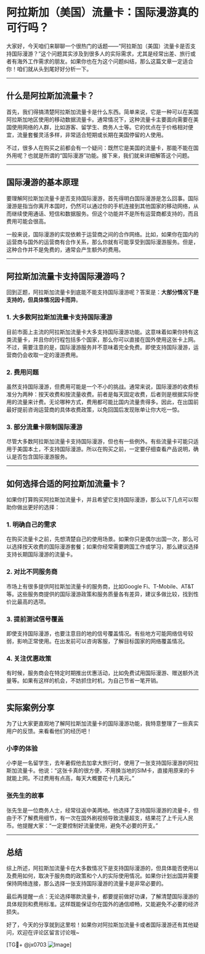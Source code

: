 # 阿拉斯加（美国）流量卡：国际漫游真的可行吗？

大家好，今天咱们来聊聊一个很热门的话题——“阿拉斯加（美国）流量卡是否支持国际漫游？”这个问题其实涉及到很多人的实际需求，尤其是经常出差、旅行或者有海外工作需求的朋友。如果你也在为这个问题纠结，那么这篇文章一定适合你！咱们就从头到尾好好分析一下。

---

## 什么是阿拉斯加流量卡？

首先，我们得搞清楚阿拉斯加流量卡是什么东西。简单来说，它是一种可以在美国阿拉斯加地区使用的移动数据流量卡。通常情况下，这种流量卡主要面向需要在美国使用网络的人群，比如游客、留学生、商务人士等。它的优点在于价格相对便宜，流量套餐灵活多样，非常适合短期或长期在美国停留的人使用。

不过，很多人在购买之前都会有一个疑问：既然它是美国的流量卡，那能不能在国外用呢？也就是所谓的“国际漫游”功能。接下来，我们就来详细解答这个问题。

---

## 国际漫游的基本原理

要理解阿拉斯加流量卡是否支持国际漫游，首先得明白国际漫游是怎么回事。国际漫游是指当你离开本国时，仍然可以通过你的手机连接到其他国家的移动网络，从而继续使用通话、短信和数据服务。但这个功能并不是所有运营商都支持的，而且费用可能会很高。

一般来说，国际漫游的实现依赖于运营商之间的合作网络。比如，如果你在国内的运营商与国外的运营商有合作关系，那么你就有可能享受到国际漫游服务。但是，这种合作并不是免费的，通常会产生额外的费用。

---

## 阿拉斯加流量卡支持国际漫游吗？

回到正题，阿拉斯加流量卡到底能不能支持国际漫游呢？答案是：**大部分情况下是支持的，但具体情况因卡而异**。

### 1. **大多数阿拉斯加流量卡支持国际漫游**
目前市面上主流的阿拉斯加流量卡大多支持国际漫游功能。这意味着如果你持有这类流量卡，并且你的行程包括多个国家，那么你可以直接在国外使用这张卡上网。不过，需要注意的是，国际漫游服务并不意味着完全免费。即使支持国际漫游，运营商仍会收取一定的漫游费用。

### 2. **费用问题**
虽然支持国际漫游，但费用可能是一个不小的挑战。通常来说，国际漫游的收费标准分为两种：按天收费和按流量收费。前者是每天固定收费，后者则是根据实际使用的流量来计费。无论哪种方式，费用都可能比国内流量贵得多。因此，在出国前最好提前咨询运营商的具体收费政策，以免回国后发现账单让你大吃一惊。

### 3. **部分流量卡限制国际漫游**
尽管大多数阿拉斯加流量卡支持国际漫游，但也有一些例外。有些流量卡可能只适用于美国本土，不支持国际漫游。所以在购买之前，一定要仔细查看产品说明，确认是否包含国际漫游服务。

---

## 如何选择合适的阿拉斯加流量卡？

如果你打算购买阿拉斯加流量卡，并且希望它支持国际漫游，那么以下几点可以帮助你做出更好的选择：

### 1. **明确自己的需求**
在购买流量卡之前，先想清楚自己的使用场景。如果你只是偶尔出国一次，那么可以选择按天收费的国际漫游套餐；如果你经常需要跨国工作或学习，那么建议选择支持长期国际漫游的流量卡。

### 2. **对比不同服务商**
市场上有很多提供阿拉斯加流量卡的服务商，比如Google Fi、T-Mobile、AT&T等。这些服务商提供的国际漫游政策和服务质量各有差异，建议多做比较，找到性价比最高的选项。

### 3. **提前测试信号覆盖**
即使支持国际漫游，也要注意目的地的信号覆盖情况。有些地方可能网络信号较弱，影响正常使用。在出发前可以咨询客服，了解目标国家的网络覆盖情况。

### 4. **关注优惠政策**
有时候，服务商会在特定时期推出优惠活动，比如免费试用国际漫游、赠送额外流量等。如果有这样的机会，不妨抓住时机，为自己节省一笔开销。

---

## 实际案例分享

为了让大家更直观地了解阿拉斯加流量卡的国际漫游功能，我特意整理了一些真实用户的反馈。来看看他们的经历吧！

### 小李的体验
小李是一名留学生，去年暑假他去加拿大旅行时，使用了一张支持国际漫游的阿拉斯加流量卡。他说：“这张卡真的很方便，不用换当地的SIM卡，直接用原来的卡就能上网。不过费用有点高，每天大概要花十几美元。”

### 张先生的故事
张先生是一位商务人士，经常往返中美两地。他选择了支持国际漫游的流量卡，但由于不了解费用细节，有一次在国外刷视频导致流量超支，结果花了上千元人民币。他提醒大家：“一定要控制好流量使用，避免不必要的开支。”

---

## 总结

综上所述，阿拉斯加流量卡在大多数情况下是支持国际漫游的，但具体能否使用以及费用如何，取决于服务商的政策和个人的实际使用情况。如果你计划出国并需要保持网络连接，那么选择一张支持国际漫游的流量卡是非常必要的。

最后再提醒一点：无论选择哪款流量卡，都要提前做好功课，了解清楚国际漫游的具体规则和费用标准。这样既能保证你在国外的通信顺畅，又能避免不必要的经济损失。

好了，今天的分享就到这里啦！如果你对阿拉斯加流量卡或者国际漫游还有其他疑问，欢迎在评论区留言讨论哦~

[TG💪+ @jx0703 ![Image](https://github.com/user-attachments/assets/dbca1d08-cadb-493c-b0ec-ad6f7a83f270)]